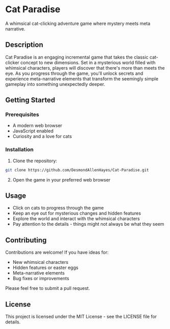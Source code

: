 # Cat Paradise

A whimsical cat-clicking adventure game where mystery meets meta narrative.

## Description

Cat Paradise is an engaging incremental game that takes the classic cat-clicker concept to new dimensions. Set in a mysterious world filled with whimsical characters, players will discover that there's more than meets the eye. As you progress through the game, you'll unlock secrets and experience meta-narrative elements that transform the seemingly simple gameplay into something unexpectedly deeper.

## Getting Started

### Prerequisites

- A modern web browser
- JavaScript enabled
- Curiosity and a love for cats

### Installation

1. Clone the repository:
```bash
git clone https://github.com/DesmondAllenHayes/Cat-Paradise.git
```

2. Open the game in your preferred web browser

## Usage

- Click on cats to progress through the game
- Keep an eye out for mysterious changes and hidden features
- Explore the world and interact with the whimsical characters
- Pay attention to the details - things might not always be what they seem

## Contributing

Contributions are welcome! If you have ideas for:
- New whimsical characters
- Hidden features or easter eggs
- Meta-narrative elements
- Bug fixes or improvements

Please feel free to submit a pull request.

## License

This project is licensed under the MIT License - see the LICENSE file for details.
